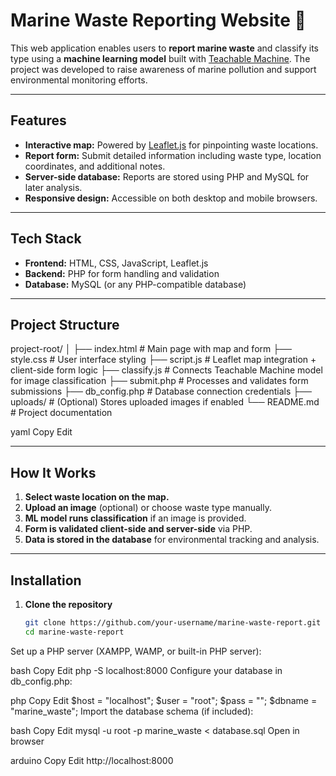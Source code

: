 # Marine Waste Reporting Website 🌊

This web application enables users to **report marine waste** and classify its type using a **machine learning model** built with [Teachable Machine](https://teachablemachine.withgoogle.com/). The project was developed to raise awareness of marine pollution and support environmental monitoring efforts.

---

## Features

- **Interactive map:** Powered by [Leaflet.js](https://leafletjs.com/) for pinpointing waste locations.  
- **Report form:** Submit detailed information including waste type, location coordinates, and additional notes.  
- **Server-side database:** Reports are stored using PHP and MySQL for later analysis.  
- **Responsive design:** Accessible on both desktop and mobile browsers.

---

## Tech Stack

- **Frontend:** HTML, CSS, JavaScript, Leaflet.js  
- **Backend:** PHP for form handling and validation  
- **Database:** MySQL (or any PHP-compatible database)  

---

## Project Structure

project-root/
│
├── index.html # Main page with map and form
├── style.css # User interface styling
├── script.js # Leaflet map integration + client-side form logic
├── classify.js # Connects Teachable Machine model for image classification
├── submit.php # Processes and validates form submissions
├── db_config.php # Database connection credentials
├── uploads/ # (Optional) Stores uploaded images if enabled
└── README.md # Project documentation

yaml
Copy
Edit

---

## How It Works

1. **Select waste location on the map.**  
2. **Upload an image** (optional) or choose waste type manually.  
3. **ML model runs classification** if an image is provided.  
4. **Form is validated client-side and server-side** via PHP.  
5. **Data is stored in the database** for environmental tracking and analysis.

---

## Installation

1. **Clone the repository**  
   ```bash
   git clone https://github.com/your-username/marine-waste-report.git
   cd marine-waste-report
Set up a PHP server (XAMPP, WAMP, or built-in PHP server):

bash
Copy
Edit
php -S localhost:8000
Configure your database in db_config.php:

php
Copy
Edit
$host = "localhost";
$user = "root";
$pass = "";
$dbname = "marine_waste";
Import the database schema (if included):

bash
Copy
Edit
mysql -u root -p marine_waste < database.sql
Open in browser

arduino
Copy
Edit
http://localhost:8000
